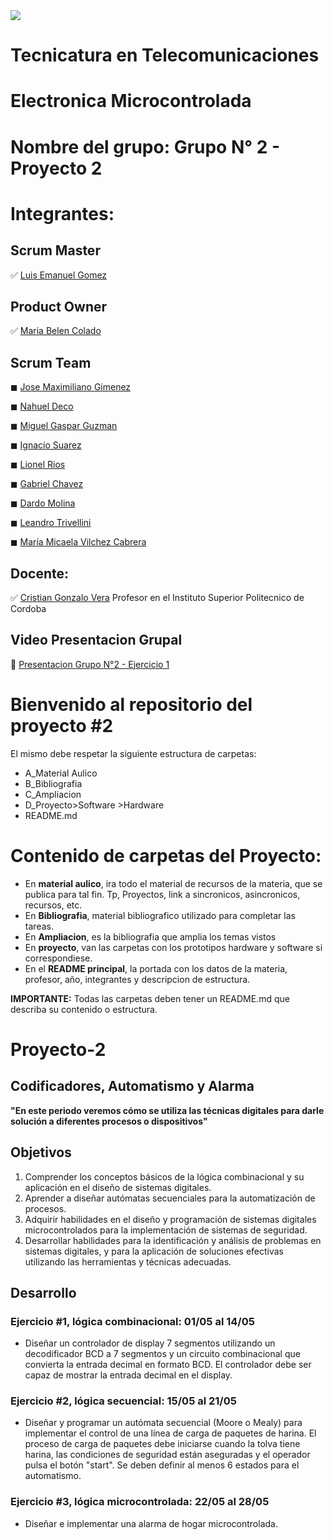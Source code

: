 <img src="https://github-production-user-asset-6210df.s3.amazonaws.com/86580762/237179645-e4bb6ff9-0bb5-441d-a98f-a4a6a53577e6.jpg">

# **Tecnicatura en Telecomunicaciones**

# **Electronica Microcontrolada**

# **Nombre del grupo: Grupo N° 2 - Proyecto 2**

# **Integrantes:** 

## Scrum Master

✅ <a href="https://github.com/emma22xt">Luis Emanuel Gomez</a>

## Product Owner

✅ <a href="https://github.com/MariaBelen1">Maria Belen Colado</a>

## Scrum Team

◼ <a href="https://github.com/Maxg8704">Jose Maximiliano Gimenez</a>

◼ <a href="https://github.com/NahuelDe">Nahuel Deco</a>

◼ <a href="https://github.com/MrGuz2022">Miguel Gaspar Guzman</a> 

◼ <a href="https://github.com/suarezignacio">Ignacio Suarez</a> 

◼ <a href="https://github.com/RiosLionel">Lionel Rios</a> 

◼ <a href="https://github.com/GabiChavez23">Gabriel Chavez</a> 

◼ <a href="https://github.com/777dem27med03-125">Dardo Molina</a> 

◼ <a href="https://github.com/Leantrivellini">Leandro Trivellini</a>

◼ <a href="https://github.com/MicaelaVilchez">María Micaela Vilchez Cabrera</a>

## Docente: 

✅ <a href="https://github.com/Gona79">Cristian Gonzalo Vera</a> Profesor en el Instituto Superior Politecnico de Cordoba 

## Video Presentacion Grupal

🎥 <a href="https://drive.google.com/file/d/1jj51DS9qsCcscUAEgkHa_6T9LQoBLQYc/view?usp=sharing">Presentacion Grupo N°2 - Ejercicio 1</a>

# Bienvenido al repositorio del proyecto #2  
El mismo debe respetar la siguiente estructura de carpetas:   

* A_Material Aulico  
* B_Bibliografia  
* C_Ampliacion  
* D_Proyecto>Software
            >Hardware     
* README.md  

# Contenido de carpetas del Proyecto:  
* En **material aulico**, ira todo el material de recursos de la materia, que se publica para tal fin. Tp, Proyectos, link a sincronicos, asincronicos, recursos, etc.  
* En **Bibliografia**, material bibliografico utilizado para completar las tareas.   
* En **Ampliacion**, es la bibliografia que amplia los temas vistos  
* En **proyecto**, van las carpetas con los prototipos hardware y software si correspondiese.   
* En el **README principal**, la portada con los datos de la materia, profesor, año, integrantes y descripcion de estructura.   

**IMPORTANTE:** Todas las carpetas deben tener un README.md que describa su contenido o estructura.   

# Proyecto-2

## Codificadores, Automatismo y Alarma

**"En este periodo veremos cómo se utiliza las técnicas digitales para darle solución a diferentes procesos o dispositivos"**  

## Objetivos
1. Comprender los conceptos básicos de la lógica combinacional y su aplicación en el diseño de sistemas digitales. 
2. Aprender a diseñar autómatas secuenciales para la automatización de procesos.
3. Adquirir habilidades en el diseño y programación de sistemas digitales microcontrolados para la implementación de sistemas de seguridad.
4. Desarrollar habilidades para la identificación y análisis de problemas en sistemas digitales, y para la aplicación de soluciones efectivas utilizando las herramientas y técnicas adecuadas.

## Desarrollo

### Ejercicio #1, lógica combinacional:                                                     01/05 al 14/05
* Diseñar un controlador de display 7 segmentos utilizando un decodificador BCD a 7 segmentos y un circuito combinacional que convierta la entrada decimal en formato BCD. El controlador debe ser capaz de mostrar la entrada decimal en el display.

### Ejercicio #2, lógica secuencial:                                                        15/05 al 21/05
* Diseñar y programar un autómata secuencial (Moore o Mealy) para implementar el control de una línea de carga de paquetes de harina. El proceso de carga de paquetes debe iniciarse cuando la tolva tiene harina, las condiciones de seguridad están aseguradas y el operador pulsa el botón "start". Se deben definir al menos 6 estados para el automatismo.

### Ejercicio #3, lógica microcontrolada:                                                   22/05 al 28/05 
* Diseñar e implementar una alarma de hogar microcontrolada.



